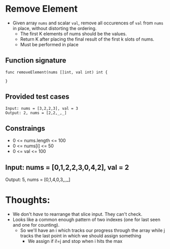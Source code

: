 # Remove Element

* Given array `nums` and scalar `val`, remove all occurences of `val` from `nums` in place, without distorting the ordering.
   * The first K elements of nums should be the values.
   * Return K after placing the final result of the first k slots of nums.
   *  Must be performed in place

## Function signature
```
func removeElement(nums []int, val int) int {
    
}
```

## Provided test cases

```
Input: nums = [3,2,2,3], val = 3
Output: 2, nums = [2,2,_,_]
```

## Constraings
* 0 <= nums.length <= 100
* 0 <= nums[i] <= 50
* 0 <= val <= 100

## Input: nums = [0,1,2,2,3,0,4,2], val = 2
Output: 5, nums = [0,1,4,0,3,_,_,_]


# Thoughts:

* We don't _have_ to rearrange that slice input. They can't check.
* Looks like a common enough pattern of two indexes (one for last seen and one for counting). 
   * So we'll have an i which tracks our progress through the array while j tracks the last point in which we should assign something
       * We assign if i!=j and stop when i hits the max